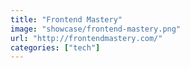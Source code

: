 ```yaml
---
title: "Frontend Mastery"
image: "showcase/frontend-mastery.png"
url: "http://frontendmastery.com/"
categories: ["tech"]
---
```

